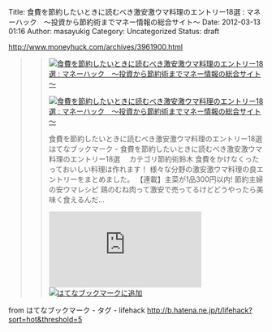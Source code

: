 Title: 食費を節約したいときに読むべき激安激ウマ料理のエントリー18選 : マネーハック　～投資から節約術までマネー情報の総合サイト～
Date: 2012-03-13 01:16
Author: masayukig
Category: Uncategorized
Status: draft

<http://www.moneyhuck.com/archives/3961900.html>  
  
  

> > ![](http://cdn-ak.favicon.st-hatena.com/?url=http%3A%2F%2Fwww.moneyhuck.com%2F)[食費を節約したいときに読むべき激安激ウマ料理のエントリー18選
> > :
> > マネーハック　～投資から節約術までマネー情報の総合サイト～](http://www.moneyhuck.com/archives/3961900.html)
> >
> > [![食費を節約したいときに読むべき激安激ウマ料理のエントリー18選 :
> > マネーハック　～投資から節約術までマネー情報の総合サイト～](http://cdn-ak.b.st-hatena.com/entryimage/84996333-1331547994.jpg "食費を節約したいときに読むべき激安激ウマ料理のエントリー18選 : マネーハック　～投資から節約術までマネー情報の総合サイト～")](http://www.moneyhuck.com/archives/3961900.html)
> >
> > 食費を節約したいときに読むべき激安激ウマ料理のエントリー18選　
> > はてなブックマーク -
> > 食費を節約したいときに読むべき激安激ウマ料理のエントリー18選　
> > カテゴリ節約術鈴木 食費をかけなくったっておいしい料理は作れます！
> > 様々な分野の激安激ウマ料理の良エントリーをまとめました。
> > 【連載】主菜が1品300円以内! 節約主婦の安ウマレシピ
> > 鶏のむね肉って激安で売ってるけどどうやったら美味く食えるんだ...
> >
> > [![はてなブックマーク -
> > 食費を節約したいときに読むべき激安激ウマ料理のエントリー18選 :
> > マネーハック　～投資から節約術までマネー情報の総合サイト～](http://b.hatena.ne.jp/entry/image/http://www.moneyhuck.com/archives/3961900.html "はてなブックマーク - 食費を節約したいときに読むべき激安激ウマ料理のエントリー18選 : マネーハック　～投資から節約術までマネー情報の総合サイト～")](http://b.hatena.ne.jp/entry/http://www.moneyhuck.com/archives/3961900.html)
> > [![はてなブックマークに追加](http://b.hatena.ne.jp/images/append.gif "はてなブックマークに追加")](http://b.hatena.ne.jp/append?http://www.moneyhuck.com/archives/3961900.html)

  
  
from はてなブックマーク - タグ - lifehack
<http://b.hatena.ne.jp/t/lifehack?sort=hot&threshold=5>
